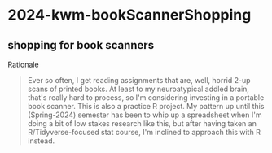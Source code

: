 # 2024-kwm-bookScannerShopping
## shopping for book scanners

Rationale

> Ever so often, I get reading assignments that are, well, horrid 2-up scans of printed books.  At least to my neuroatypical addled brain, that's really hard to process, so I'm considering investing in a portable book scanner.  This is also a practice R project.  My pattern up until this (Spring-2024) semester has been to whip up a spreadsheet when I'm doing a bit of low stakes research like this, but after having taken an R/Tidyverse-focused stat course, I'm inclined to approach this with R instead.
